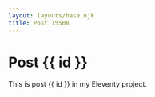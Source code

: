 ```yaml
---
layout: layouts/base.njk
title: Post 15508
---
```


# Post {{ id }}

This is post {{ id }} in my Eleventy project.
